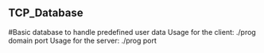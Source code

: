 ## TCP_Database
#Basic database to handle predefined user data
Usage for the client: ./prog domain port
Usage for the server: ./prog port

